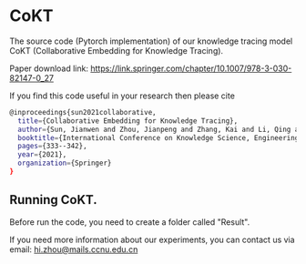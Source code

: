 # CoKT
The source code (Pytorch implementation) of our knowledge tracing model CoKT (Collaborative Embedding  for Knowledge Tracing).

Paper download link: https://link.springer.com/chapter/10.1007/978-3-030-82147-0_27


If you find this code useful in your research then please cite  
```bash
@inproceedings{sun2021collaborative,
  title={Collaborative Embedding for Knowledge Tracing},
  author={Sun, Jianwen and Zhou, Jianpeng and Zhang, Kai and Li, Qing and Lu, Zijian},
  booktitle={International Conference on Knowledge Science, Engineering and Management},
  pages={333--342},
  year={2021},
  organization={Springer}
}
``` 


## Running CoKT.
Before run the code, you need to create a folder called "Result". 

If you need more information about our experiments, you can contact us via email: hi.zhou@mails.ccnu.edu.cn

